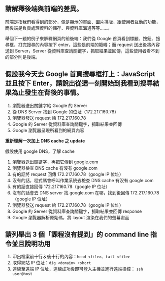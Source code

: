 ## 請解釋後端與前端的差異。

前端是指我們看得到的部分，像是顯示的畫面、圖片排版，跟使用者互動的功能，而後端是負責處理資料的儲存、與資料庫溝通等等......。

舉個下一題的例子來解釋網頁的前後端：我們從 Google 首頁看到標題、按鈕、搜尋框，打完搜尋的內容按下 enter，這些是前端的範疇；而 request 送出後將內容送到 Server，Server 從資料庫查詢關鍵字，抓取結果並回傳，這些使用者看不到的部分則是後端。

## 假設我今天去 Google 首頁搜尋框打上：JavaScript 並且按下 Enter，請說出從這一刻開始到我看到搜尋結果為止發生在背後的事情。

1. 瀏覽器送出關鍵字給 Google 的 Server
2. 從 DNS Server 找到 Google 的位址（172.217.160.78）
3. 瀏覽器發送 request 給 172.217.160.78
4. Google 的 Server 從資料庫查詢關鍵字，抓取結果並回傳
4. Google 瀏覽器呈現所看到的網頁內容

**重新理解一次加上 DNS cache 之 update**

假設使用 google DNS，了解 cache

1. 瀏覽器送出關鍵字，再把它傳到 google.com
2. 瀏覽器檢查 DNS cache 有沒有 google.com
3. 有的話將 request 回傳 172.217.160.78（google IP 位址）
4. 沒有的話，程式碼會呼叫作業系統去檢查 DNS cache 有沒有 google.com
5. 有的話直接回傳 172.217.160.78（google IP 位址）
6. 沒有的話會去 DNS server 找 google.com 在哪，找到後回傳 172.217.160.78（google IP 位址）
7. 瀏覽器發送 request 給 172.217.160.78（google IP 位址）
8. Google 的 Server 從資料庫查詢關鍵字，抓取結果並回傳 response
9. Google 瀏覽器解析原始碼，將 layout 渲染在我們的螢幕畫面

## 請列舉出 3 個「課程沒有提到」的 command line 指令並且說明功用

1. 印出檔案前十行＆後十行的內容：`head <file>`、`tail <file>`
2. 取得網站 IP 位址：`dig <domain> +short`
3. 連線至遠端 IP 位址，連線成功後即可登入主機並進行遠端操控： `ssh user@host`
